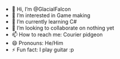- 👋 Hi, I’m @GlacialFalcon
- 👀 I’m interested in Game making
- 🌱 I’m currently learning C#
- 💞️ I’m looking to collaborate on nothing yet
- 📫 How to reach me: Courier pidgeon
- 😄 Pronouns: He/Him
- ⚡ Fun fact: I play guitar :p

<!---
GlacialFalcon/GlacialFalcon is a ✨ special ✨ repository because its `README.md` (this file) appears on your GitHub profile.
You can click the Preview link to take a look at your changes.
--->
